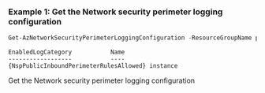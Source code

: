 ### Example 1: Get the Network security perimeter logging configuration
```powershell
Get-AzNetworkSecurityPerimeterLoggingConfiguration -ResourceGroupName psrg_ex -SecurityPerimeterName ext-nsp3
```

```output
EnabledLogCategory           Name
------------------           ----
{NspPublicInboundPerimeterRulesAllowed} instance
```

Get the Network security perimeter logging configuration
